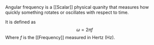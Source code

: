 Angular frequency is a [[Scalar]] physical quanity that measures how quickly something rotates or oscillates with respect to time.

It is defined as $$\omega=2\pi f$$
Where $f$ is the [[Frequency]] measured in Hertz (Hz).